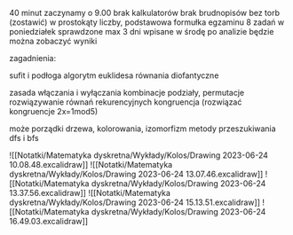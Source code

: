 40 minut
zaczynamy o 9.00
brak kalkulatorów
brak brudnopisów
bez torb (zostawić)
w prostokąty liczby, podstawowa formułka egzaminu
8 zadań
w poniedziałek sprawdzone max 3 dni wpisane
w środę po analizie będzie można zobaczyć wyniki


zagadnienia:

sufit i podłoga
algorytm euklidesa
równania diofantyczne

zasada włączania i wyłączania
kombinacje podziały, permutacje
rozwiązywanie równań rekurencyjnych
kongruencja (rozwiązać kongruencje 2x=1mod5)

może porządki
drzewa, kolorowania, izomorfizm
metody przeszukiwania dfs i bfs

![[Notatki/Matematyka dyskretna/Wykłady/Kolos/Drawing 2023-06-24 10.08.48.excalidraw]]
![[Notatki/Matematyka dyskretna/Wykłady/Kolos/Drawing 2023-06-24 13.07.46.excalidraw]]
![[Notatki/Matematyka dyskretna/Wykłady/Kolos/Drawing 2023-06-24 13.37.56.excalidraw]]
![[Notatki/Matematyka dyskretna/Wykłady/Kolos/Drawing 2023-06-24 15.13.51.excalidraw]]
![[Notatki/Matematyka dyskretna/Wykłady/Kolos/Drawing 2023-06-24 16.49.03.excalidraw]]
